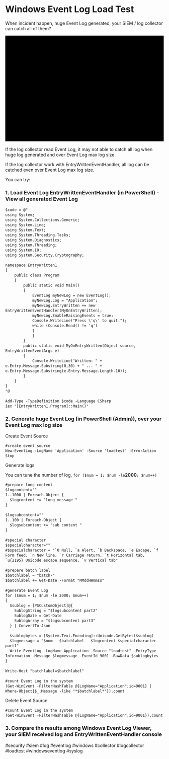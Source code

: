 # Windows Event Log Load Test

When incident happen, huge Event Log generated, your SIEM / log collector can catch all of them?

![alt text](https://github.com/eddiechu/Event-Log-Load-Test/blob/main/eventlog.gif?raw=true)

If the log collector read Event Log, it may not able to catch all log when huge log generated and over Event Log max log size.

If the log collector work with EntryWrittenEventHandler, all log can be catched even over Event Log max log size.

You can try:

### 1. Load Event Log EntryWrittenEventHandler (in PowerShell) - View all generated Event Log

```
$code = @"
using System;
using System.Collections.Generic;
using System.Linq;
using System.Text;
using System.Threading.Tasks;
using System.Diagnostics;
using System.Threading;
using System.IO;
using System.Security.Cryptography;

namespace EntryWritten1
{
    public class Program
    {
        public static void Main()
        {
            EventLog myNewLog = new EventLog();
            myNewLog.Log = "Application";
            myNewLog.EntryWritten += new EntryWrittenEventHandler(MyOnEntryWritten);
            myNewLog.EnableRaisingEvents = true;
            Console.WriteLine("Press \'q\' to quit.");
            while (Console.Read() != 'q')
            {
            }
        }
        public static void MyOnEntryWritten(Object source, EntryWrittenEventArgs e)
        {
            Console.WriteLine("Written: " + e.Entry.Message.Substring(0,30) + " ... " + e.Entry.Message.Substring(e.Entry.Message.Length-10));
        }
    }
}
"@

Add-Type -TypeDefinition $code -Language CSharp	
iex "[EntryWritten1.Program]::Main()"

```

### 2. Generate huge Event Log (in PowerShell (Admin)), over your Event Log max log size

Create Event Source
```
#create event source
New-EventLog -LogName 'Application' -Source 'loadtest' -ErrorAction Stop
```

Generate logs

You can tune the number of log, `for ($num = 1; $num -le`**2000**`; $num++)`
```
#prepare long content
$logcontent=""
1..1000 | Foreach-Object {
  $logcontent += "long message "
}

$logsubcontent=""
1..100 | Foreach-Object {
  $logsubcontent += "sub content "
}

#special character
$specialcharacter=""
#$specialcharacter = "`0 Null, `a Alert, `b Backspace, `e Escape, `f Form feed, `n New line, `r Carriage return, `t Horizontal tab, `u{2195} Unicode escape sequence, `v Vertical tab"

#prepare batch label
$batchlabel = "batch-"
$batchlabel += Get-Date -Format "MMddHHmmss"

#generate Event Log
for ($num = 1; $num -le 2000; $num++)
{
  $sublog = [PSCustomObject]@{
    SublogString = "$logsubcontent part2"
    SublogDate = Get-Date
    SublogArray = "$logsubcontent part3"
  } | ConvertTo-Json

  $sublogbytes = [System.Text.Encoding]::Unicode.GetBytes($sublog)
  $logmessage = "$num - $batchlabel - $logcontent $specialcharacter part1"
  Write-EventLog -LogName Application -Source "loadtest" –EntryType Information -Message $logmessage -EventId 9001 -RawData $sublogbytes
}

Write-Host "batchlabel=$batchlabel"

#count Event Log in the system
(Get-WinEvent -FilterHashTable @{LogName="Application";id=9001} | Where-Object{$_.Message -like "*$batchlabel*"}).count
```

Delete Event Source
```
#count Event Log in the system
(Get-WinEvent -FilterHashTable @{LogName="Application";id=9001}).count
```

### 3. Compare the results among Windows Event Log Viewer, your SIEM received log and EntryWrittenEventHandler console




#security #siem #log #eventlog #windows #collector #logcollector #loadtest #windowseventlog #syslog
